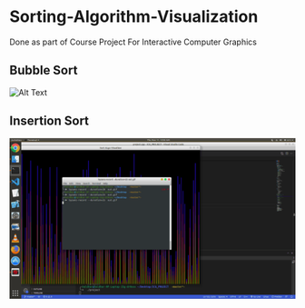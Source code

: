 # Sorting-Algorithm-Visualization
Done as  part of Course Project For Interactive Computer Graphics 

## Bubble Sort 

![Alt Text](https://github.com/Haldhardwivedi/Sorting-Algorithm-Visualization/blob/main/out.gif)


## Insertion Sort 

![Alt Text](https://github.com/Haldhardwivedi/Sorting-Algorithm-Visualization/blob/main/insertion_sort.gif)
